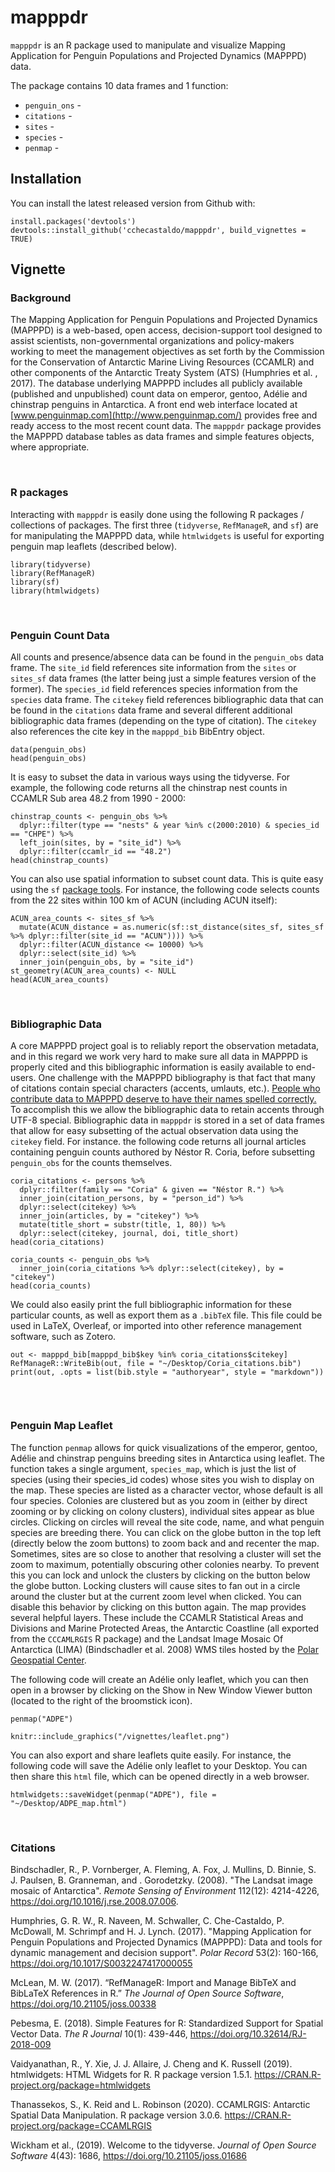 mapppdr
====

`mapppdr` is an R package used to manipulate and visualize Mapping Application for Penguin Populations and Projected Dynamics (MAPPPD) data.

The package contains 10 data frames and 1 function:

- `penguin_ons` - 
- `citations` - 
- `sites` - 
- `species` - 
- `penmap` - 

Installation
------------

You can install the latest released version from Github with:
```{r}
install.packages('devtools')
devtools::install_github('cchecastaldo/mapppdr', build_vignettes = TRUE)
```

Vignette
--------

### Background

The Mapping Application for Penguin Populations and Projected Dynamics (MAPPPD) is a web-based, open access, decision-support tool designed to assist scientists, non-governmental organizations and policy-makers working to meet the management objectives as set forth by the Commission for the Conservation of Antarctic Marine Living Resources (CCAMLR) and other components of the Antarctic Treaty System (ATS) (Humphries et al. , 2017). The database underlying MAPPPD includes all publicly available (published and unpublished) count data on emperor, gentoo, Adélie and chinstrap penguins in Antarctica. A front end web interface located at [www.penguinmap.com](http://www.penguinmap.com/) provides free and ready access to the most recent count data. The `mapppdr` package provides the MAPPPD database tables as data frames and simple features objects, where appropriate.

<br>

### R packages

Interacting with `mapppdr` is easily done using the following R packages / collections of packages. The first three (`tidyverse`, `RefManageR`, and `sf`) are for manipulating the MAPPPD data, while `htmlwidgets` is useful for exporting penguin map leaflets (described below).

```{r, eval = FALSE}
library(tidyverse)
library(RefManageR)
library(sf)
library(htmlwidgets)
```

<br>

### Penguin Count Data

All counts and presence/absence data can be found in the `penguin_obs` data frame. The `site_id` field references site information from the `sites` or `sites_sf` data frames (the latter being just a simple features version of the former). The `species_id` field references species information from the `species` data frame. The `citekey` field references bibliographic data that can be found in the `citations` data frame and several different additional bibliographic data frames (depending on the type of citation). The `citekey` also references the cite key in the `mapppd_bib` BibEntry object.

```{r }
data(penguin_obs)
head(penguin_obs)
```

It is easy to subset the data in various ways using the tidyverse. For example, the following code returns all the chinstrap nest counts in CCAMLR Sub area 48.2 from 1990 - 2000:

```{r }
chinstrap_counts <- penguin_obs %>%
  dplyr::filter(type == "nests" & year %in% c(2000:2010) & species_id == "CHPE") %>%
  left_join(sites, by = "site_id") %>%
  dplyr::filter(ccamlr_id == "48.2")
head(chinstrap_counts)
```

You can also use spatial information to subset count data. This is quite easy using the `sf` [package tools](https://github.com/rstudio/cheatsheets/blob/master/sf.pdf). For instance, the following code selects counts from the 22 sites within 100 km of ACUN (including ACUN itself):

```{r }
ACUN_area_counts <- sites_sf %>%
  mutate(ACUN_distance = as.numeric(sf::st_distance(sites_sf, sites_sf %>% dplyr::filter(site_id == "ACUN")))) %>%
  dplyr::filter(ACUN_distance <= 10000) %>%
  dplyr::select(site_id) %>%
  inner_join(penguin_obs, by = "site_id")
st_geometry(ACUN_area_counts) <- NULL
head(ACUN_area_counts)
```

<br>

### Bibliographic Data

A core MAPPPD project goal is to reliably report the observation metadata, and in this regard we work very hard to make sure all data in MAPPPD is properly cited and this bibliographic information is easily available to end-users. One challenge with the MAPPPD bibliography is that fact that many of citations contain special characters (accents, umlauts, etc.). <u>People who contribute data to MAPPPD deserve to have their names spelled correctly.</u> To accomplish this we allow the bibliographic data to retain accents through UTF-8 special. Bibliographic data in `mapppdr` is stored in a set of data frames that allow for easy subsetting of the actual observation data using the `citekey` field. For instance. the following code returns all journal articles containing penguin counts authored by Néstor R. Coria, before subsetting `penguin_obs` for the counts themselves.

```{r }
coria_citations <- persons %>%
  dplyr::filter(family == "Coria" & given == "Néstor R.") %>%
  inner_join(citation_persons, by = "person_id") %>%
  dplyr::select(citekey) %>%
  inner_join(articles, by = "citekey") %>%
  mutate(title_short = substr(title, 1, 80)) %>%
  dplyr::select(citekey, journal, doi, title_short)
head(coria_citations)

coria_counts <- penguin_obs %>%
  inner_join(coria_citations %>% dplyr::select(citekey), by = "citekey")
head(coria_counts)
```

We could also easily print the full bibliographic information for these particular counts, as well as export them as a `.bibTeX` file. This file could be used in LaTeX, Overleaf, or imported into other reference management software, such as Zotero.

```{r chunk1, results = 'hide'}
out <- mapppd_bib[mapppd_bib$key %in% coria_citations$citekey]
RefManageR::WriteBib(out, file = "~/Desktop/Coria_citations.bib")
print(out, .opts = list(bib.style = "authoryear", style = "markdown"))
```

```{r ref.label = 'chunk1', results = 'asis', echo = F}

```

<br>

### Penguin Map Leaflet

The function `penmap` allows for quick visualizations of the emperor, gentoo, Adélie and chinstrap penguins breeding sites in Antarctica using leaflet. The function takes a single argument, `species_map`, which is just the list of species (using their species_id codes) whose sites you wish to display on the map. These species are listed as a character vector, whose default is all four species. Colonies are clustered but as you zoom in (either by direct zooming or by clicking on colony clusters), individual sites appear as blue circles. Clicking on circles will reveal the site code, name, and what penguin species are breeding there. You can click on the globe button in the top left (directly below the zoom buttons) to zoom back and and recenter the map. Sometimes, sites are so close to another that resolving a cluster will set the zoom to maximum, potentially obscuring other colonies nearby. To prevent this you can lock and unlock the clusters by clicking on the button below the globe button. Locking clusters will cause sites to fan out in a circle around the cluster but at the current zoom level when clicked. You can disable this behavior by clicking on this button again. The map provides several helpful layers. These include the CCAMLR Statistical Areas and Divisions and Marine Protected Areas, the Antarctic Coastline (all exported from the `CCCAMLRGIS` R package) and the Landsat Image Mosaic Of Antarctica (LIMA) (Bindschadler et al. 2008) WMS tiles hosted by the [Polar Geospatial Center](https://www.pgc.umn.edu).

The following code will create an Adélie only leaflet, which you can then open in a browser by clicking on the Show in New Window Viewer button (located to the right of the broomstick icon).

```{r, eval = FALSE}
penmap("ADPE")
```

```{r, out.width = "100%"}
knitr::include_graphics("/vignettes/leaflet.png")
```

You can also export and share leaflets quite easily. For instance, the following code will save the Adélie only leaflet to your Desktop. You can then share this `html` file, which can be opened directly in a web browser.

```{r, eval = FALSE}
htmlwidgets::saveWidget(penmap("ADPE"), file = "~/Desktop/ADPE_map.html")
```

<br>

### Citations

Bindschadler, R., P. Vornberger, A. Fleming, A. Fox, J. Mullins, D. Binnie, S. J. Paulsen, B. Granneman, and . Gorodetzky. (2008). "The Landsat image mosaic of Antarctica". _Remote Sensing of Environment_ 112(12): 4214-4226, https://doi.org/10.1016/j.rse.2008.07.006.

Humphries, G. R. W., R. Naveen, M. Schwaller, C. Che-Castaldo, P. McDowall, M. Schrimpf and H. J. Lynch. (2017). "Mapping Application for Penguin Populations and Projected Dynamics (MAPPPD): Data and tools for dynamic management and decision support". _Polar Record_ 53(2): 160-166, https://doi.org/10.1017/S0032247417000055

McLean, M. W. (2017). “RefManageR: Import and Manage BibTeX and BibLaTeX References in R.” _The Journal of Open Source Software_,     https://doi.org/10.21105/joss.00338

Pebesma, E. (2018). Simple Features for R: Standardized Support for Spatial Vector Data. _The R Journal_ 10(1): 439-446, https://doi.org/10.32614/RJ-2018-009

Vaidyanathan, R., Y. Xie, J. J. Allaire, J. Cheng and K. Russell (2019). htmlwidgets: HTML Widgets for R. R package version 1.5.1. https://CRAN.R-project.org/package=htmlwidgets

Thanassekos, S., K. Reid and L. Robinson (2020). CCAMLRGIS: Antarctic Spatial Data Manipulation. R package version 3.0.6. https://CRAN.R-project.org/package=CCAMLRGIS

Wickham et al., (2019). Welcome to the tidyverse. _Journal of Open Source Software_ 4(43): 1686, https://doi.org/10.21105/joss.01686

